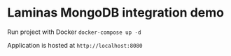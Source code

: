 # Laminas MongoDB integration demo

Run project with Docker
``docker-compose up -d``

Application is hosted at
``http://localhost:8080``